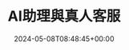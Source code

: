 ---
title: "AI助理與真人客服"
description: "AI助理與真人客服"
lead: ""
date: 2024-05-08T08:48:45+00:00
lastmod: 2024-05-08T08:48:45+00:00
weight: 20
draft: false
images: []
toc: true
---